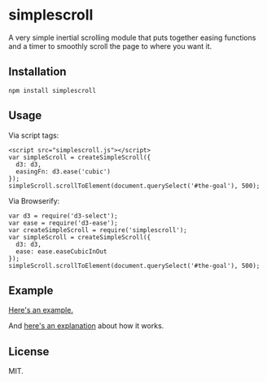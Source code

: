 simplescroll
============

A very simple inertial scrolling module that puts together easing functions and a timer to smoothly scroll the page to where you want it.

Installation
------------

    npm install simplescroll

Usage
-----

Via script tags:

    <script src="simplescroll.js"></script>
    var simpleScroll = createSimpleScroll({
      d3: d3,
      easingFn: d3.ease('cubic')
    });
    simpleScroll.scrollToElement(document.querySelect('#the-goal'), 500);

Via Browserify:

    var d3 = require('d3-select');
    var ease = require('d3-ease');
    var createSimpleScroll = require('simplescroll');
    var simpleScroll = createSimpleScroll({
      d3: d3,
      ease: ease.easeCubicInOut
    });
    simpleScroll.scrollToElement(document.querySelect('#the-goal'), 500);

Example
-------

[Here's an example.](http://jimkang.com/simplescroll/example)

And [here's an explanation](http://bl.ocks.org/jimkang/e318dfad9c798a456ded) about how it works.

License
-------

MIT.
